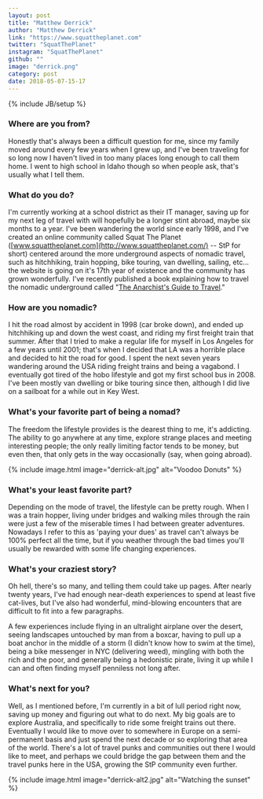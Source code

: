 ```yaml
---
layout: post
title: "Matthew Derrick"
author: "Matthew Derrick"
link: "https://www.squattheplanet.com"
twitter: "SquatThePlanet"
instagram: "SquatThePlanet"
github: ""
image: "derrick.png"
category: post
date: 2018-05-07-15-17
---
```

{% include JB/setup %}

### Where are you from?

Honestly that's always been a difficult question for me, since my family moved around every few years when I grew up, and I've been traveling for so long now I haven't lived in too many places long enough to call them home. I went to high school in Idaho though so when people ask, that's usually what I tell them.

### What do you do?

I'm currently working at a school district as their IT manager, saving up for my next leg of travel with will hopefully be a longer stint abroad, maybe six months to a year. I've been wandering the world since early 1998, and I've created an online community called Squat The Planet ([www.squattheplanet.com](http://www.squattheplanet.com/) -- StP for short) centered around the more underground aspects of nomadic travel, such as hitchhiking, train hopping, bike touring, van dwelling, sailing, etc... the website is going on it's 17th year of existence and the community has grown wonderfully. I've recently published a book explaining how to travel the nomadic underground called "[The Anarchist's Guide to Travel](http://bit.ly/anarchistguide)."

### How are you nomadic?

I hit the road almost by accident in 1998 (car broke down), and ended up hitchhiking up and down the west coast, and riding my first freight train that summer. After that I tried to make a regular life for myself in Los Angeles for a few years until 2001; that's when I decided that LA was a horrible place and decided to hit the road for good. I spent the next seven years wandering around the USA riding freight trains and being a vagabond. I eventually got tired of the hobo lifestyle and got my first school bus in 2008. I've been mostly van dwelling or bike touring since then, although I did live on a sailboat for a while out in Key West.

### What's your favorite part of being a nomad?

The freedom the lifestyle provides is the dearest thing to me, it's addicting. The ability to go anywhere at any time, explore strange places and meeting interesting people; the only really limiting factor tends to be money, but even then, that only gets in the way occasionally (say, when going abroad).

{% include image.html image="derrick-alt.jpg" alt="Voodoo Donuts" %}

### What's your least favorite part?

Depending on the mode of travel, the lifestyle can be pretty rough. When I was a train hopper, living under bridges and walking miles through the rain were just a few of the miserable times I had between greater adventures. Nowadays I refer to this as 'paying your dues' as travel can't always be 100% perfect all the time, but if you weather through the bad times you'll usually be rewarded with some life changing experiences.

### What's your craziest story?

Oh hell, there's so many, and telling them could take up pages. After nearly twenty years, I've had enough near-death experiences to spend at least five cat-lives, but I've also had wonderful, mind-blowing encounters that are difficult to fit into a few paragraphs.

A few experiences include flying in an ultralight airplane over the desert, seeing landscapes untouched by man from a boxcar, having to pull up a boat anchor in the middle of a storm (I didn't know how to swim at the time), being a bike messenger in NYC (delivering weed), mingling with both the rich and the poor, and generally being a hedonistic pirate, living it up while I can and often finding myself penniless not long after.

### What's next for you?

Well, as I mentioned before, I'm currently in a bit of lull period right now, saving up money and figuring out what to do next. My big goals are to explore Australia, and specifically to ride some freight trains out there. Eventually I would like to move over to somewhere in Europe on a semi-permanent basis and just spend the next decade or so exploring that area of the world. There's a lot of travel punks and communities out there I would like to meet, and perhaps we could bridge the gap between them and the travel punks here in the USA, growing the StP community even further.

{% include image.html image="derrick-alt2.jpg" alt="Watching the sunset" %}